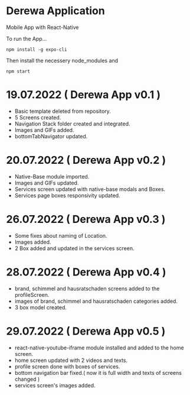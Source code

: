 # Derewa Application
Mobile App with React-Native

To run the App...

<pre><code>npm install -g expo-cli
</code></pre>

Then install the necessery node_modules and 

<pre><code>npm start
</code></pre>


# 19.07.2022 ( Derewa App v0.1 )

- Basic template deleted from repository.
- 5 Screens created.
- Navigation Stack folder created and integrated.
- Images and GIFs added.
- bottomTabNavigator updated.

# 20.07.2022 ( Derewa App v0.2 )

- Native-Base module imported.
- Images and GIFs updated.
- Services screen updated with native-base modals and Boxes.
- Services page boxes responsivity updated.


# 26.07.2022 ( Derewa App v0.3 )

- Some fixes about naming of Location.
- Images added.
- 2 Box added and updated in the services screen.


# 28.07.2022 ( Derewa App v0.4 )

- brand, schimmel and hausratschaden screens added to the profileScreen.
- images of brand, schimmel and hausratschaden categories added.
- 3 box model created.


# 29.07.2022 ( Derewa App v0.5 )

- react-native-youtube-iframe module installed and added to the home screen.
- home screen updated with 2 videos and texts.
- profile screen done with boxes of services.
- bottom navigation bar fixed.( now it is full width and texts of screens changed )
- services screen's images added.
